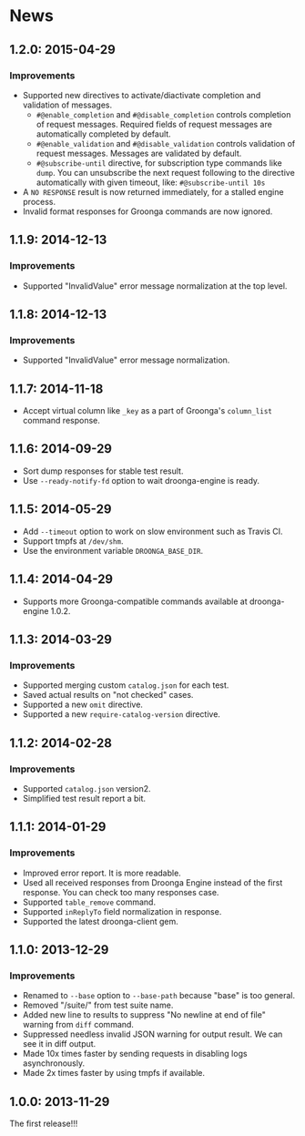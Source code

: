 # News

## 1.2.0: 2015-04-29

### Improvements

  * Supported new directives to activate/diactivate completion and validation of messages.
    * `#@enable_completion` and `#@disable_completion` controls completion of request messages.
      Required fields of request messages are automatically completed by default.
    * `#@enable_validation` and `#@disable_validation` controls validation of request messages.
      Messages are validated by default.
    * `#@subscribe-until` directive, for subscription type commands like `dump`.
      You can unsubscribe the next request following to the directive automatically with given timeout, like:
      `#@subscribe-until 10s`
  * A `NO RESPONSE` result is now returned immediately, for a stalled engine process.
  * Invalid format responses for Groonga commands are now ignored.

## 1.1.9: 2014-12-13

### Improvements

  * Supported "InvalidValue" error message normalization at the top level.

## 1.1.8: 2014-12-13

### Improvements

  * Supported "InvalidValue" error message normalization.

## 1.1.7: 2014-11-18

 * Accept virtual column like `_key` as a part of Groonga's `column_list` command response.

## 1.1.6: 2014-09-29

 * Sort dump responses for stable test result.
 * Use `--ready-notify-fd` option to wait droonga-engine is ready.

## 1.1.5: 2014-05-29

 * Add `--timeout` option to work on slow environment such as Travis CI.
 * Support tmpfs at `/dev/shm`.
 * Use the environment variable `DROONGA_BASE_DIR`.

## 1.1.4: 2014-04-29

 * Supports more Groonga-compatible commands available at droonga-engine 1.0.2.

## 1.1.3: 2014-03-29

### Improvements

  * Supported merging custom `catalog.json` for each test.
  * Saved actual results on "not checked" cases.
  * Supported a new `omit` directive.
  * Supported a new `require-catalog-version` directive.

## 1.1.2: 2014-02-28

### Improvements

  * Supported `catalog.json` version2.
  * Simplified test result report a bit.

## 1.1.1: 2014-01-29

### Improvements

  * Improved error report. It is more readable.
  * Used all received responses from Droonga Engine instead of the
    first response. You can check too many responses case.
  * Supported `table_remove` command.
  * Supported `inReplyTo` field normalization in response.
  * Supported the latest droonga-client gem.

## 1.1.0: 2013-12-29

### Improvements

  * Renamed to `--base` option to `--base-path` because "base" is too general.
  * Removed "/suite/" from test suite name.
  * Added new line to results to suppress "No newline at end of file" warning
    from `diff` command.
  * Suppressed needless invalid JSON warning for output result. We can see it
    in diff output.
  * Made 10x times faster by sending requests in disabling logs
    asynchronously.
  * Made 2x times faster by using tmpfs if available.

## 1.0.0: 2013-11-29

The first release!!!
